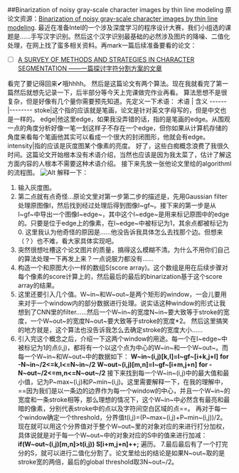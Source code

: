 ##Binarization of noisy gray-scale character images by thin line modeling
原论文资源：[Binarization of noisy gray-scale character images by thin line modeling](https://ac.els-cdn.com/S0031320398000193/1-s2.0-S0031320398000193-main.pdf?_tid=6eb1a8a7-d174-4510-80b0-c435ae89c3fd&acdnat=1542117798_c80c35850ff58a98fce6360f9162cafa).
最近在准备Intel的一个涉及深度学习的程序设计大赛，我们小组选的课题是......手写汉字识别。然后这个汉字识别最基础的必然涉及图片的降噪、二值化处理，在网上找了蛮多相关资料。再mark一篇后续准备要看的论文：
- [ ] [A SURVEY OF METHODS AND STRATEGIES IN CHARACTER SEGMENTATION ——一篇探讨字符分割方案的文章](http://citeseerx.ist.psu.edu/viewdoc/download?doi=10.1.1.158.220&rep=rep1&type=pdf)

看完了要记得回来✔哦hhhh。
然后是这篇论文有两个算法。现在我就看完了第一篇然后就想先记录一下，后半部分等今天上完课做完作业再看。
算法思想不是很复杂，但是好像有几个量你需要预先知道。先定义一下术语：
术语 | 含义
------|--------
stoke|这个指的应该就是笔画，论文是针对英文字母写的，但是中文也是一样的。
edge|他这里edge，如果我没弄错的话，指的是笔画的edge。从围观一点的角度分析好像一笔一划这样子不存在一个edge，但你如果从计算机存储的角度来看每个笔画他其实可以看成一个很大的封闭图形，他就会有edge。
intensity|指的应该是灰度图某个像素的亮度。
好了，这些白痴概念浪费了我很久时间。这篇论文开始根本没有术语介绍，当然也应该是因为我太菜了，估计了解这方面内容的人根本不需要这种术语介绍。
接下来先放一张他论文里给的algorithmI的流程图。
![Alt](blog/bin_al1.png)
解释一下：
1. 输入灰度图。
2. 第二点就有点奇怪...原论文里对第一步第二步的描述是，先用Gaussian filter处理原图像I，然后找到经过处理后得到图像I~gf~。接下来的第一步是从I~gf~中导出一个图像I~edge~，其中这个I~edge~是用来标记原图中的edge的。只要是位于edge上的像素，在I~edge~中被标记为1，其余点都被标记为0.
这里我认为他奇怪的原因是......他没告诉我具体怎么去找那个边。但想来（？）也不难，看大家具体实现吧。
3. 突然很想吐槽这个论文图片的质量，搞得这么模糊不清。为什么不用你们自己的算法处理一下再发上来？一点说服力都没有......
4. 构造一个和原图大小一样的数组S(score array)。这个数组是用在后续步骤对每个像素的score计算上的，然后最后的最后的binarization基于这个score array的结果。
5. 这里还要引入几个值。W~in~和W~out~是两个矩形的window，一会儿要用来对于一个window内的部分数据进行处理。说实话这种window的形式让我想到了CNN里的filter......然后一个W~in~的宽度N~in~要大致等于stroke的宽度，一个W~out~的宽度N~out~要大致等于stroke的宽度*2。 然后这里搞笑的地方就是，这个算法也没告诉我怎么去确定stroke的宽度大小......
6. 引入完这个概念之后，介绍一下这两个window的用途。每一个在I~edge~中被标记为1的点(i,j)，都将有一个以这个点为中心的W~in~和一个W~out~。而每一个W~in~和W~out~中的数据如下：
**W~in~(i,j)[k,l]=I~gf~[i+k,j+l]**
**for -N~in~/2<=k,l<=N~in~/2**
**W~out~(i,j)[m,n]=I~gf~[i+m,j+n]**
**for -N~out~/2<=m,n<=N~out~/2**
接下来找到每一个W~in~(i,j)中的最大值和最小值，记为P~max~(i,j)和P~min~(i,j)。这里需要解释一下，在我的理解中，==因为我们是以一条边的边界作为每一个window的中心，并且一个W~in~的宽度和一条stroke相等，那么理想的情况下，这个W~in~中必然含有最亮和最暗的像素，分别代表stroke中的点以及字符间空白区域的点==。
再对于每一个window确定一个threshold，分界值t(i,j)=(P~max~(i,j)+P~min~(i,j))/2。现在就可以用这个分界值对于整个W~out~里的对象对应的来进行打分加权，具体说就是对于每一个W~out~中的对象对应的S中的值来进行加减：
**if(W~out~(i,j)[m,n]>t(i,j))
S[i+m,j+n]++;**
遍历。
7.最后最后有了一个打完分的S，就可以进行二值化分割了。论文里给出的结论是如果N~out~取的是stroke宽的两倍，最后的global threshold取3N~out~/2。